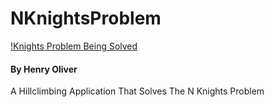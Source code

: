 # NKnightsProblem
[!Knights Problem Being Solved](https://i.imgur.com/CQw88cB.gif)
#### By Henry Oliver

A Hillclimbing Application That Solves The N Knights Problem
